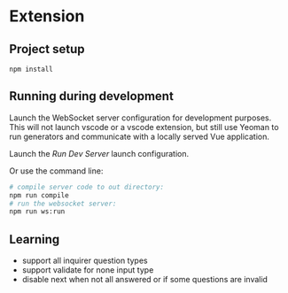 # Extension

## Project setup
```
npm install
```

## Running during development
Launch the WebSocket server configuration for development purposes. This will not launch vscode or a vscode extension, but still use Yeoman to run generators and communicate with a locally served Vue application.

Launch the *Run Dev Server* launch configuration.

Or use the command line:
```sh
# compile server code to out directory:
npm run compile
# run the websocket server: 
npm run ws:run
```

## Learning
* support all inquirer question types
* support validate for none input type
* disable next when not all answered or if some questions are invalid
